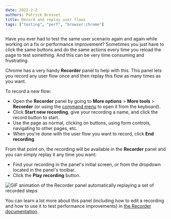 ```yaml
---
date: 2022-2-2
authors: Patrick Brosset
title: Record and replay user flows
tags: ["testing", "perf", "browser:chrome"]
---
```

Have you ever had to test the same user scenario again and again while working on a fix or performance improvement?
Sometimes you just have to click the same buttons and do the same actions every time you reload the page to test something. And this can be very time consuming and frustrating.

Chrome has a very handy **Recorder** panel to help with this. This panel lets you record any user flow once and then replay this flow as many times as you want.

To record a new flow:

* Open the **Recorder** panel by going to **More options** > **More tools** > **Recorder** (or using the [command menu](/tips/en/execute-commands) to open it from the keyboard).
* Click **Start new recording**, give your recording a name, and click the record button to start.
* Use the page as normal, clicking on buttons, using form controls, navigating to other pages, etc.
* When you're done with the user flow you want to record, click **End recording**.

From that point on, the recording will be available in the **Recorder** panel and you can simply replay it any time you want:

* Find your recording in the panel's initial screen, or from the dropdown located in the panel's toolbar.
* Click the **Play recording** button.

![GIF animation of the Recorder panel automatically replaying a set of recorded steps](/assets/img/record-replay.gif)

You can learn a lot more about this panel (including how to edit a recording and how to use it to test performance improvements) in [the Recorder documentation](https://developer.chrome.com/docs/devtools/recorder/).
